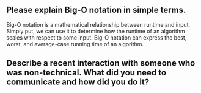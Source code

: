 ## **Please explain Big-O notation in simple terms.**
Big-O notation is a mathematical relationship between runtime and input. Simply put, we can use it to determine how the runtime of an algorithm scales with respect to some input. Big-O notation can express the best, worst, and average-case running time of an algorithm.

## **Describe a recent interaction with someone who was non-technical. What did you need to communicate and how did you do it?**
